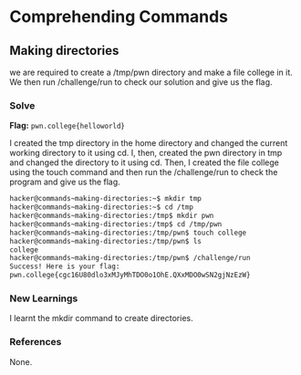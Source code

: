 # Comprehending Commands

## Making directories
we are required to create a /tmp/pwn directory and make a file college in it. We then run /challenge/run to check our solution and give us the flag. 

### Solve
**Flag:** `pwn.college{helloworld}`

I created the tmp directory in the home directory and changed the current working directory to it using cd. I, then, created the pwn directory in tmp and changed the directory to it using cd. Then, I created the file college using the touch command and then run the /challenge/run to check the program and give us the flag.                   

```bash
hacker@commands~making-directories:~$ mkdir tmp
hacker@commands~making-directories:~$ cd /tmp
hacker@commands~making-directories:/tmp$ mkdir pwn
hacker@commands~making-directories:/tmp$ cd /tmp/pwn
hacker@commands~making-directories:/tmp/pwn$ touch college
hacker@commands~making-directories:/tmp/pwn$ ls
college
hacker@commands~making-directories:/tmp/pwn$ /challenge/run
Success! Here is your flag:
pwn.college{cgc16U80dlo3xMJyMhTDO0o1OhE.QXxMDO0wSN2gjNzEzW}
```

### New Learnings
I learnt the mkdir command to create directories. 

### References 
None. 
